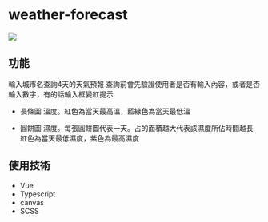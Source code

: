 # weather-forecast

![](https://imgur.com/a/7JhIYu8)

## 功能

輸入城市名查詢4天的天氣預報
查詢前會先驗證使用者是否有輸入內容，或者是否輸入數字，有的話輸入框變紅提示

- 長條圖
  溫度。紅色為當天最高溫，藍綠色為當天最低溫

- 圓餅圖
  濕度。每張圓餅圖代表一天。占的面積越大代表該濕度所佔時間越長
  紅色為當天最低濕度，紫色為最高濕度

## 使用技術

- Vue
- Typescript
- canvas
- SCSS


